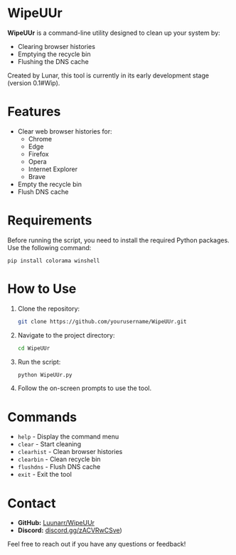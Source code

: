 
#                 WipeUUr


**WipeUUr** is a command-line utility designed to clean up your system by:
- Clearing browser histories
- Emptying the recycle bin
- Flushing the DNS cache

Created by Lunar, this tool is currently in its early development stage (version 0.1#Wip).

# Features
- Clear web browser histories for:
  - Chrome
  - Edge
  - Firefox
  - Opera
  - Internet Explorer
  - Brave
- Empty the recycle bin
- Flush DNS cache

# Requirements
Before running the script, you need to install the required Python packages. Use the following command:

    pip install colorama winshell

# How to Use
1. Clone the repository:

    ```bash
    git clone https://github.com/yourusername/WipeUUr.git
    ```

2. Navigate to the project directory:

    ```bash
    cd WipeUUr
    ```

3. Run the script:

    ```bash
    python WipeUUr.py
    ```

4. Follow the on-screen prompts to use the tool.

# Commands
- `help`      - Display the command menu
- `clear`     - Start cleaning
- `clearhist` - Clean browser histories
- `clearbin`  - Clean recycle bin
- `flushdns`  - Flush DNS cache
- `exit`      - Exit the tool

# Contact
- **GitHub:** [Luunarr/WipeUUr](https://github.com/Luunarr/WipeUUr)
- **Discord:** [discord.gg/zACVRwCSve](https://discord.gg/zACVRwCSve))

Feel free to reach out if you have any questions or feedback!
